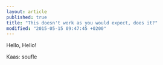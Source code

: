 ```yaml
---
layout: article
published: true
title: "This doesn't work as you would expect, does it?"
modified: "2015-05-15 09:47:45 +0200"
---
```




Hello, Hello!

Kaas: soufle
